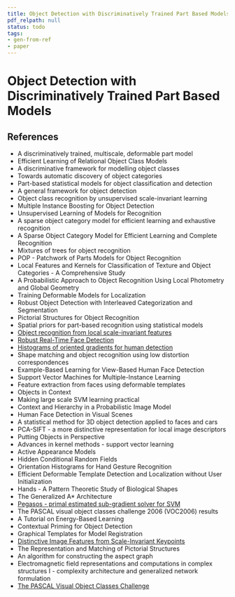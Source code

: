 ```yaml
---
title: Object Detection with Discriminatively Trained Part Based Models
pdf_relpath: null
status: todo
tags:
- gen-from-ref
- paper
---
```


# Object Detection with Discriminatively Trained Part Based Models

## References

- A discriminatively trained, multiscale, deformable part model
- Efficient Learning of Relational Object Class Models
- A discriminative framework for modelling object classes
- Towards automatic discovery of object categories
- Part-based statistical models for object classification and detection
- A general framework for object detection
- Object class recognition by unsupervised scale-invariant learning
- Multiple Instance Boosting for Object Detection
- Unsupervised Learning of Models for Recognition
- A sparse object category model for efficient learning and exhaustive recognition
- A Sparse Object Category Model for Efficient Learning and Complete Recognition
- Mixtures of trees for object recognition
- POP - Patchwork of Parts Models for Object Recognition
- Local Features and Kernels for Classification of Texture and Object Categories - A Comprehensive Study
- A Probabilistic Approach to Object Recognition Using Local Photometry and Global Geometry
- Training Deformable Models for Localization
- Robust Object Detection with Interleaved Categorization and Segmentation
- Pictorial Structures for Object Recognition
- Spatial priors for part-based recognition using statistical models
- [Object recognition from local scale-invariant features](./object-recognition-from-local-scale-invariant-features.md)
- [Robust Real-Time Face Detection](./robust-real-time-face-detection.md)
- [Histograms of oriented gradients for human detection](./histograms-of-oriented-gradients-for-human-detection.md)
- Shape matching and object recognition using low distortion correspondences
- Example-Based Learning for View-Based Human Face Detection
- Support Vector Machines for Multiple-Instance Learning
- Feature extraction from faces using deformable templates
- Objects in Context
- Making large scale SVM learning practical
- Context and Hierarchy in a Probabilistic Image Model
- Human Face Detection in Visual Scenes
- A statistical method for 3D object detection applied to faces and cars
- PCA-SIFT - a more distinctive representation for local image descriptors
- Putting Objects in Perspective
- Advances in kernel methods - support vector learning
- Active Appearance Models
- Hidden Conditional Random Fields
- Orientation Histograms for Hand Gesture Recognition
- Efficient Deformable Template Detection and Localization without User Initialization
- Hands - A Pattern Theoretic Study of Biological Shapes
- The Generalized A* Architecture
- [Pegasos - primal estimated sub-gradient solver for SVM](./pegasos-primal-estimated-sub-gradient-solver-for-svm.md)
- The PASCAL visual object classes challenge 2006 (VOC2006) results
- A Tutorial on Energy-Based Learning
- Contextual Priming for Object Detection
- Graphical Templates for Model Registration
- [Distinctive Image Features from Scale-Invariant Keypoints](./distinctive-image-features-from-scale-invariant-keypoints.md)
- The Representation and Matching of Pictorial Structures
- An algorithm for constructing the aspect graph
- Electromagnetic field representations and computations in complex structures I - complexity architecture and generalized network formulation
- [The PASCAL Visual Object Classes Challenge](./the-pascal-visual-object-classes-challenge.md)
